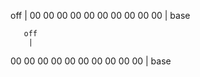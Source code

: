  off
  |
00 00 00 00 00 00 00 00 00 00
  |
 base

       off
        |
00 00 00 00 00 00 00 00 00 00
  |
 base

